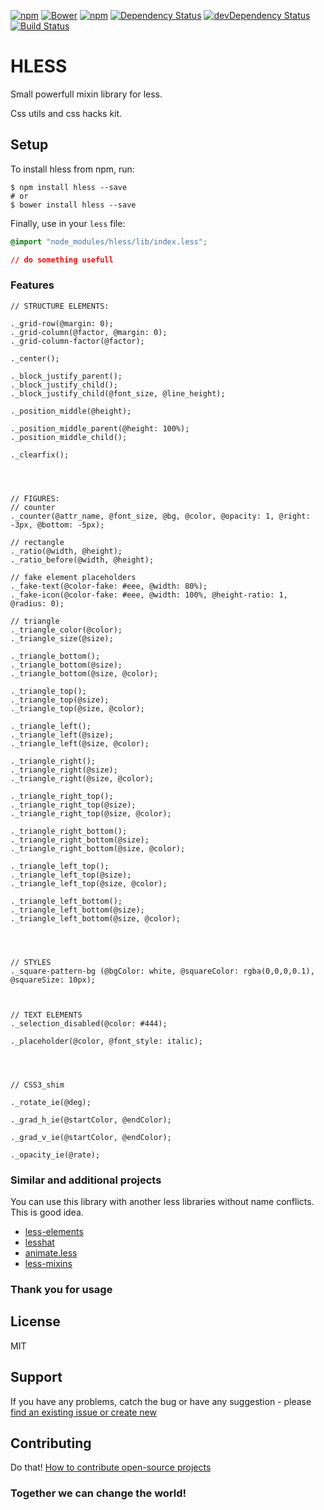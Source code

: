 [![npm](http://img.shields.io/npm/v/hless.svg?style=flat-square)](https://www.npmjs.com/package/hless)
[![Bower](https://img.shields.io/bower/v/hless.svg?style=flat-square)](https://github.com/aliaksandr-master/hless)
[![npm](http://img.shields.io/npm/l/hless.svg?style=flat-square)](http://opensource.org/licenses/MIT)
[![Dependency Status](https://david-dm.org/aliaksandr-master/hless.svg?style=flat-square)](https://david-dm.org/aliaksandr-master/hless)
[![devDependency Status](https://david-dm.org/aliaksandr-master/hless/dev-status.svg?style=flat-square)](https://david-dm.org/aliaksandr-master/hless#info=devDependencies)
[![Build Status](https://travis-ci.org/aliaksandr-master/hless.svg?branch=master&style=flat-square)](https://travis-ci.org/aliaksandr-master/hless)

# HLESS
Small powerfull mixin library for less. 

Css utils and css hacks kit.

## Setup
To install hless from npm, run:

```shell
$ npm install hless --save
# or
$ bower install hless --save
```

Finally, use in your `less` file:
```css
@import "node_modules/hless/lib/index.less";

// do something usefull
```

### Features
```less
// STRUCTURE ELEMENTS:

._grid-row(@margin: 0);
._grid-column(@factor, @margin: 0);
._grid-column-factor(@factor);

._center();

._block_justify_parent();
._block_justify_child();
._block_justify_child(@font_size, @line_height);

._position_middle(@height);

._position_middle_parent(@height: 100%);
._position_middle_child();

._clearfix();




// FIGURES:
// counter
._counter(@attr_name, @font_size, @bg, @color, @opacity: 1, @right: -3px, @bottom: -5px);

// rectangle
._ratio(@width, @height);
._ratio_before(@width, @height);

// fake element placeholders
._fake-text(@color-fake: #eee, @width: 80%);
._fake-icon(@color-fake: #eee, @width: 100%, @height-ratio: 1, @radius: 0);

// triangle
._triangle_color(@color);
._triangle_size(@size);

._triangle_bottom();
._triangle_bottom(@size);
._triangle_bottom(@size, @color);

._triangle_top();
._triangle_top(@size);
._triangle_top(@size, @color);

._triangle_left();
._triangle_left(@size);
._triangle_left(@size, @color);

._triangle_right();
._triangle_right(@size);
._triangle_right(@size, @color);

._triangle_right_top();
._triangle_right_top(@size);
._triangle_right_top(@size, @color);

._triangle_right_bottom();
._triangle_right_bottom(@size);
._triangle_right_bottom(@size, @color);

._triangle_left_top();
._triangle_left_top(@size);
._triangle_left_top(@size, @color);

._triangle_left_bottom();
._triangle_left_bottom(@size);
._triangle_left_bottom(@size, @color);




// STYLES
._square-pattern-bg (@bgColor: white, @squareColor: rgba(0,0,0,0.1), @squareSize: 10px);



// TEXT ELEMENTS
._selection_disabled(@color: #444);

._placeholder(@color, @font_style: italic);




// CSS3_shim 

._rotate_ie(@deg);

._grad_h_ie(@startColor, @endColor);

._grad_v_ie(@startColor, @endColor);

._opacity_ie(@rate);
```

### Similar and additional projects
You can use this library with another less libraries without name conflicts. This is good idea. 

- [less-elements](http://lesselements.com/)
- [lesshat](https://github.com/madebysource/lesshat)
- [animate.less](https://github.com/machito/animate.less)
- [less-mixins](https://github.com/drublic/less-mixins)


### Thank you for usage

## License
MIT

## Support
If you have any problems, catch the bug or have any suggestion - please [find an existing issue or create new](https://github.com/aliaksandr-master/hless/issues)

## Contributing
Do that! [How to contribute open-source projects](https://guides.github.com/activities/contributing-to-open-source/)

### Together we can change the world!
